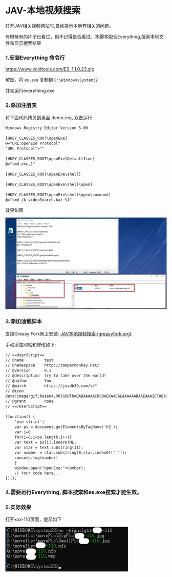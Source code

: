 # JAV-本地视频搜索
打开JAV相关视频网站时,自动提示本地有相关的问题。

 有时候有的片子已看过，但不记得是否看过。本脚本配合Everything,搜索本地文件和显示搜索结果 



### 1.安装Everything 命令行

https://www.voidtools.com/ES-1.1.0.23.zip

解压，将 `es.exe` 复制到 `C:\Windows\System32`

并先运行everything.exe

### 2.添加注册表

将下面代码拷贝到桌面 demo.reg, 双击运行

```reg
Windows Registry Editor Version 5.00

[HKEY_CLASSES_ROOT\openExe]
@="URL:openExe Protocol"
"URL Protocol"=""

[HKEY_CLASSES_ROOT\openExe\DefaultIcon]
@="cmd.exe,1"

[HKEY_CLASSES_ROOT\openExe\shell]

[HKEY_CLASSES_ROOT\openExe\shell\open]

[HKEY_CLASSES_ROOT\openExe\shell\open\command]
@="cmd /k videoSearch.bat %1"
```

效果如图

![reg](picture/reg.jpg)

### 3.添加油猴脚本

直接Greasy Fork网上安装: [JAV本地视频搜索 (greasyfork.org)](https://greasyfork.org/zh-CN/scripts/443992-jav本地视频搜索) 

手动添加网站和修改如下:

```
// ==UserScript==
// @name         test
// @namespace    http://tampermonkey.net/
// @version      0.1
// @description  try to take over the world!
// @author       You
// @match        https://javdb39.com/v/*
// @icon         data:image/gif;base64,R0lGODlhAQABAAAAACH5BAEKAAEALAAAAAABAAEAAAICTAEAOw==
// @grant        none
// ==/UserScript==

(function() {
    'use strict';
    var ps = document.getElementsByTagName('h2');
    var i=0
    for(i=0;i<ps.length;i++){
    var text = ps[i].innerHTML;
    var star = text.substring(11);
    var number = star.substring(0,star.indexOf(' '));
    console.log(number)
    }
    window.open("openExe:"+number);
    // Your code here...
})();
```

### 4.需要运行Everything, 脚本搜索和es.exe搜索才能生效。

### 5.实际效果

打开xxx-110页面，提示如下

![结果示例图](picture/结果示例图.jpg)
